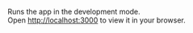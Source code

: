 Runs the app in the development mode.\
Open [http://localhost:3000](http://localhost:3000) to view it in your browser.
